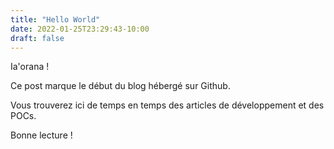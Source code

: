 ```yaml
---
title: "Hello World"
date: 2022-01-25T23:29:43-10:00
draft: false
---
```


Ia'orana !

Ce post marque le début du blog hébergé sur Github.

Vous trouverez ici de temps en temps des articles de développement et des POCs.

Bonne lecture !